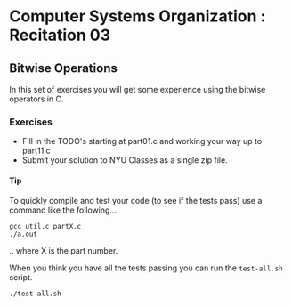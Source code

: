 # Computer Systems Organization : Recitation 03

## Bitwise Operations

In this set of exercises you will get some experience using the bitwise
operators in C.

### Exercises

* Fill in the TODO's starting at part01.c and working your way up to part11.c
* Submit your solution to NYU Classes as a single zip file.

#### Tip

To quickly compile and test your code (to see if the tests pass)
use a command like the following...  

```
gcc util.c partX.c
./a.out
```

.. where X is the part number.

When you think you have all the tests passing you can run the `test-all.sh` script.

```
./test-all.sh
```
